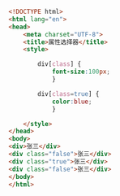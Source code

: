 
<BlogInfo id="273" title="29.属性选择器" author="白日梦想猿" pv=0 read_times=0 pre_cost_time=0分18秒 category="css学习" tag_list="['css学习']" create_time="2020.07.18 22:26:22" update_time="2020.07.18 22:28:46" />

```html
<!DOCTYPE html>
<html lang="en">
<head>
    <meta charset="UTF-8">
    <title>属性选择器</title>
    <style>

        div[class] {
            font-size:100px;
            }

        div[class=true] {
            color:blue;
            }

    </style>
</head>
<body>
<div>张三</div>
<div class="false">张三</div>
<div class="true">张三</div>
<div class="false">张三</div>
</body>
</html>
```
